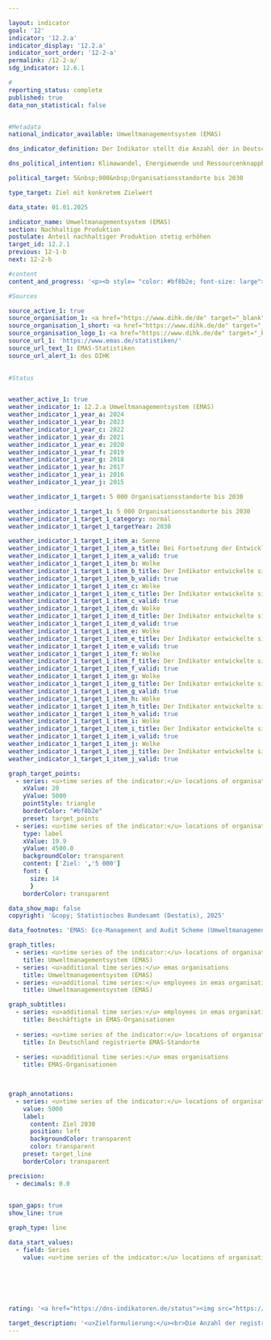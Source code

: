 ```yaml
---

layout: indicator        
goal: '12'        
indicator: '12.2.a'        
indicator_display: '12.2.a'        
indicator_sort_order: '12-2-a'        
permalink: /12-2-a/        
sdg_indicator: 12.6.1        

#
reporting_status: complete        
published: true        
data_non_statistical: false        


#Metadata        
national_indicator_available: Umweltmanagementsystem (EMAS)        

dns_indicator_definition: Der Indikator stellt die Anzahl der in Deutschland für das Umweltmanagementsystem EMAS (Eco-Management and Audit Scheme) registrierten Standorte sowohl deutscher als auch ausländischer Organisationen dar.        

dns_political_intention: Klimawandel, Energiewende und Ressourcenknappheit stellen Unternehmen vor neue Herausforderungen mit der Folge, dass sie ihre betriebswirtschaftlichen Abläufe, Strukturen und Produkte entsprechend umwelt- und ressourcenschonend gestalten müssen. Das Umweltmanagementsystem EMAS bietet ein Konzept für einen systematischen betrieblichen Umweltschutz und ist mit dem Anspruch verbunden, die Umweltleistung des Organisationsstandortes stetig zu verbessern.        

political_target: 5&nbsp;000&nbsp;Organisationsstandorte bis 2030        

type_target: Ziel mit konkretem Zielwert        

data_state: 01.01.2025        

indicator_name: Umweltmanagementsystem (EMAS)        
section: Nachhaltige Produktion        
postulate: Anteil nachhaltiger Produktion stetig erhöhen        
target_id: 12.2.1        
previous: 12-1-b        
next: 12-2-b        

#content         
content_and_progress: '<p><b style= "color: #bf8b2e; font-size: large">12.2.a Umweltmanagementsystem (EMAS)</b><br><br><b>Hintergrund</b><br><br>Das Umweltmanagementsystem EMAS (Eco-Management and Audit Scheme) ist ein freiwilliges Instrument der Europäischen Union (EU), das Organisationen aller Größen und Branchen dabei unterstützt, ihre Umweltleistung systematisch zu verbessern. Wenn eine Organisation, wie zum Beispiel ein Unternehmen, über eine EMAS-Zertifizierung verfügt, bedeutet dies dabei nicht zwangsläufig, dass diese Organisation oder ihre Produkte grundsätzlich umweltfreundlicher oder nachhaltiger sind als vergleichbare Organisationen oder Produkte.<br><br>Für die erstmalige Registrierung oder eine Verlängerung der EMAS-Zertifizierung müssen Organisationen eine öffentlich zugängliche Umwelterklärung erstellen. Diese enthält wesentliche Informationen zu den Umweltauswirkungen der Organisation, darunter Daten zum Energieverbrauch, zu Emissionen, zum Materialeinsatz, Wasserverbrauch, Abfallaufkommen sowie zur Flächeninanspruchnahme in Bezug auf die biologische Vielfalt. Seit 2010&nbsp;sind große Unternehmen verpflichtet, ihre Umwelterklärung jährlich zu aktualisieren. Kleine und mittlere Unternehmen (KMU) können dies auf Antrag im Zwei-Jahres-Rhythmus tun.<br><br>Die Umwelterklärung sowie weitere interne Dokumente unterliegen einer regelmäßigen Überprüfung&nbsp;–&nbsp;spätestens alle drei Jahre&nbsp;–&nbsp;durch unabhängige, staatlich zugelassene Umweltgutachterinnen und &#8209;gutachter. Organisationen, die diese Prüfungen erfolgreich bestehen und keine Verstöße gegen Umweltrecht oder Beschwerden aufweisen, werden in das EMAS-Register aufgenommen. Im EMAS-Register werden sowohl die Anzahl der registrierten Organisationen als auch die ihrer Standorte erfasst. Auch ausländische Standorte deutscher EMAS-Organisationen sind im Register aufgeführt, werden jedoch im Rahmen des Indikators nicht berücksichtigt.<br><br>Seit 2017&nbsp;können Unternehmen bestimmter Branchen ihre EMAS-Zertifizierung auf mehrere Standorte ausweiten. Dieses sogenannte Multisite-Verfahren wurde Ende 2023&nbsp;branchenübergreifend geöffnet. Es erlaubt Organisationen mit vielen, strukturell ähnlichen Standorten, bei der Erstvalidierung und den Folgeprüfungen jeweils nur eine Auswahl dieser Standorte tatsächlich vor Ort prüfen zu lassen. Organisationen können ihre Standorte entweder einzeln oder in Form einer Sammelregistrierung im EMAS-Register eintragen lassen&nbsp;–&nbsp;ein Aspekt, der den Verlauf des Indikators maßgeblich beeinflusst hat.<br><br>Obwohl EMAS ein europäisches System ist, besitzt es auch internationale Relevanz. Neben den EU-Mitgliedstaaten beteiligen sich unter anderem Norwegen, Island und Liechtenstein. Einige multinationale Unternehmen&nbsp;–&nbsp;darunter BMW, Siemens, Coca-Cola, HBC und Nestlé&nbsp;–&nbsp;setzen EMAS sogar an Standorten außerhalb der EU ein. Auch diese werden im EMAS-Register geführt, jedoch nicht in der hier ausgewiesenen Anzahl der EMAS-Standorte berücksichtigt.<br><br>In Deutschland unterstützen verschiedene Förderprogramme Unternehmen bei der Einführung und Aufrechterhaltung von EMAS. Darüber hinaus profitieren EMAS-Organisationen in mehreren Bundesländern von Erleichterungen bei behördlichen Umweltkontrollen, da ihre regelmäßige Berichterstattung als Nachweis für eine vorbildliche Umweltleistung anerkannt wird.<br><br><b>Entwicklung</b><br><br>Zwischen 2005&nbsp;und 2024&nbsp;stieg die Anzahl der in Deutschland registrierten EMAS-Standorte von 1&nbsp;958&nbsp;auf 4&nbsp;533&nbsp;–&nbsp;ein Zuwachs von 132&nbsp;%. Maßgeblich für diesen Anstieg war die Aufnahme von 1&nbsp;987&nbsp;Aldi-Süd-Standorten im Oktober 2024&nbsp;infolge der beschriebenen Anpassung des Multisite-Verfahrens. Im Vergleich zum Vorjahr 2023&nbsp;mit 2&nbsp;455&nbsp;registrierten Standorten entspricht dies nahezu einer Verdopplung der Anzahl der Standorte (+84,6&nbsp;%). Das politisch festgelegte Ziel, die Anzahl der registrierten EMAS-Standorte bis 2030&nbsp;auf mindestens 5&nbsp;000&nbsp;zu erhöhen, wird voraussichtlich erreicht werden&nbsp;–&nbsp;vorausgesetzt, der Trend der letzten Jahre setzt sich fort oder es erfolgt eine weitere großflächige Sammelregistrierung.<br><br>Zwar ist die Anzahl der EMAS-Standorte bereits vor 2023&nbsp;kontinuierlich gestiegen, doch ist das mögliche Erreichen des 2030-Ziels maßgeblich auf die Ausweitung des Multisite-Verfahrens zurückzuführen. Demgegenüber zeigt sich bei der Anzahl der EMAS-Organisationen&nbsp;–&nbsp;unabhängig von der Anzahl der Standorte&nbsp;–&nbsp;seit 2020&nbsp;ein weitgehend stabiler Verlauf (1&nbsp;122&nbsp;Organisationen im Jahr 2024), nachdem zuvor ein deutlicher, Rückgang verzeichnet wurde. Insgesamt ergibt sich seit 2005&nbsp;ein Minus von 24,7&nbsp;%. Gleichzeitig erhöhte sich die Anzahl der Beschäftigten in EMAS-Organisationen von 961&nbsp;000&nbsp;(2005) auf 1&nbsp;258&nbsp;000&nbsp;(2024)&nbsp;–&nbsp;ein Zuwachs um 30,9&nbsp;%. Allein gegenüber dem Vorjahr (1&nbsp;180&nbsp;000&nbsp;Beschäftigte) ergibt sich für 2024&nbsp;ein Anstieg von 6,6&nbsp;%. Insgesamt zeigt sich, dass EMAS zunehmend von größeren Organisationen mit mehreren Standorten und hoher Beschäftigtenzahl genutzt wird. Die Einführung des Multisite-Verfahrens und der damit verbundene verringerte Prüfaufwand verstärken diesen Trend zusätzlich.<br><br>Nach Wirtschaftszweigen aufgeschlüsselt entfielen 38,3&nbsp;% der EMAS-Organisationsstandorte auf das verarbeitende Gewerbe. Weitere bedeutende Bereiche waren der Wirtschaftszweig Erziehung und Unterricht (6,5&nbsp;%), sonstige Dienstleistungen (6,4&nbsp;%) sowie die Wasser-, Abwasser- und Abfallentsorgung einschließlich Umweltverschmutzungsbeseitigung (6,2&nbsp;%). Einige EMAS-Organisationen sind mehreren Wirtschaftszweigen zugeordnet.<br><br>Regional betrachtet befanden sich im Jahr 2024&nbsp;die meisten EMAS-Standorte in Baden-Württemberg (1&nbsp;239), gefolgt von Bayern (1&nbsp;108) und Nordrhein-Westfalen (773). In Mecklenburg-Vorpommern waren lediglich sieben EMAS-Standorte registriert.</p>'                

#Sources        

source_active_1: true
source_organisation_1: <a href="https://www.dihk.de/de" target="_blank" onclick="return confirm_alert('des DIHK', 'De')">Geschäftsstelle des Umweltgutachterausschusses auf Basis von Daten des Deutschen Industrie- und Handelskammertages e. V.</a>
source_organisation_1_short: <a href="https://www.dihk.de/de" target="_blank" onclick="return confirm_alert('des DIHK', 'De')">Geschäftsstelle des Umweltgutachterausschusses auf Basis von Daten des Deutschen Industrie- und Handelskammertages e. V.</a>
source_organisation_logo_1: <a href="https://www.dihk.de/de" target="_blank" onclick="return confirm_alert('des DIHK', 'De')"><img src="https://dns-indikatoren.de/public/OrgImgDe/dihk.png" alt="Geschäftsstelle des Umweltgutachterausschusses auf Basis von Daten des Deutschen Industrie- und Handelskammertages e. V." title=" Klicken Sie hier um zur Homepage der Organisation Geschäftsstelle des Umweltgutachterausschusses auf Basis von Daten des Deutschen Industrie- und Handelskammertages e. V. zu gelangen." style="height:60px; width:148px; border:transparent"/></a>
source_url_1: 'https://www.emas.de/statistiken/'
source_url_text_1: EMAS-Statistiken
source_url_alert_1: des DIHK
        

#Status        


weather_active_1: true
weather_indicator_1: 12.2.a Umweltmanagementsystem (EMAS)
weather_indicator_1_year_a: 2024
weather_indicator_1_year_b: 2023
weather_indicator_1_year_c: 2022
weather_indicator_1_year_d: 2021
weather_indicator_1_year_e: 2020
weather_indicator_1_year_f: 2019
weather_indicator_1_year_g: 2018
weather_indicator_1_year_h: 2017
weather_indicator_1_year_i: 2016
weather_indicator_1_year_j: 2015

weather_indicator_1_target: 5 000 Organisationsstandorte bis 2030

weather_indicator_1_target_1: 5 000 Organisationsstandorte bis 2030
weather_indicator_1_target_1_category: normal
weather_indicator_1_target_1_targetYear: 2030

weather_indicator_1_target_1_item_a: Sonne
weather_indicator_1_target_1_item_a_title: Bei Fortsetzung der Entwicklung aus 2024 wäre der Zielwert erreicht oder um weniger als 5&nbsp;% der Differenz zwischen Zielwert und dem Wert aus 2024 verfehlt worden.
weather_indicator_1_target_1_item_a_valid: true
weather_indicator_1_target_1_item_b: Wolke
weather_indicator_1_target_1_item_b_title: Der Indikator entwickelte sich in 2023 zwar in die gewünschte Richtung auf das Ziel zu, bei Fortsetzung der Entwicklung wäre das Ziel im Zieljahr aber um mehr als 20 % der Differenz zwischen Zielwert und dem Wert aus 2023 verfehlt worden.
weather_indicator_1_target_1_item_b_valid: true
weather_indicator_1_target_1_item_c: Wolke
weather_indicator_1_target_1_item_c_title: Der Indikator entwickelte sich in 2022 zwar in die gewünschte Richtung auf das Ziel zu, bei Fortsetzung der Entwicklung wäre das Ziel im Zieljahr aber um mehr als 20 % der Differenz zwischen Zielwert und dem Wert aus 2022 verfehlt worden.
weather_indicator_1_target_1_item_c_valid: true
weather_indicator_1_target_1_item_d: Wolke
weather_indicator_1_target_1_item_d_title: Der Indikator entwickelte sich in 2021 zwar in die gewünschte Richtung auf das Ziel zu, bei Fortsetzung der Entwicklung wäre das Ziel im Zieljahr aber um mehr als 20 % der Differenz zwischen Zielwert und dem Wert aus 2021 verfehlt worden.
weather_indicator_1_target_1_item_d_valid: true
weather_indicator_1_target_1_item_e: Wolke
weather_indicator_1_target_1_item_e_title: Der Indikator entwickelte sich in 2020 zwar in die gewünschte Richtung auf das Ziel zu, bei Fortsetzung der Entwicklung wäre das Ziel im Zieljahr aber um mehr als 20 % der Differenz zwischen Zielwert und dem Wert aus 2020 verfehlt worden.
weather_indicator_1_target_1_item_e_valid: true
weather_indicator_1_target_1_item_f: Wolke
weather_indicator_1_target_1_item_f_title: Der Indikator entwickelte sich in 2019 zwar in die gewünschte Richtung auf das Ziel zu, bei Fortsetzung der Entwicklung wäre das Ziel im Zieljahr aber um mehr als 20 % der Differenz zwischen Zielwert und dem Wert aus 2019 verfehlt worden.
weather_indicator_1_target_1_item_f_valid: true
weather_indicator_1_target_1_item_g: Wolke
weather_indicator_1_target_1_item_g_title: Der Indikator entwickelte sich in 2018 zwar in die gewünschte Richtung auf das Ziel zu, bei Fortsetzung der Entwicklung wäre das Ziel im Zieljahr aber um mehr als 20 % der Differenz zwischen Zielwert und dem Wert aus 2018 verfehlt worden.
weather_indicator_1_target_1_item_g_valid: true
weather_indicator_1_target_1_item_h: Wolke
weather_indicator_1_target_1_item_h_title: Der Indikator entwickelte sich in 2017 zwar in die gewünschte Richtung auf das Ziel zu, bei Fortsetzung der Entwicklung wäre das Ziel im Zieljahr aber um mehr als 20 % der Differenz zwischen Zielwert und dem Wert aus 2017 verfehlt worden.
weather_indicator_1_target_1_item_h_valid: true
weather_indicator_1_target_1_item_i: Wolke
weather_indicator_1_target_1_item_i_title: Der Indikator entwickelte sich in 2016 zwar in die gewünschte Richtung auf das Ziel zu, bei Fortsetzung der Entwicklung wäre das Ziel im Zieljahr aber um mehr als 20 % der Differenz zwischen Zielwert und dem Wert aus 2016 verfehlt worden.
weather_indicator_1_target_1_item_i_valid: true
weather_indicator_1_target_1_item_j: Wolke
weather_indicator_1_target_1_item_j_title: Der Indikator entwickelte sich in 2015 zwar in die gewünschte Richtung auf das Ziel zu, bei Fortsetzung der Entwicklung wäre das Ziel im Zieljahr aber um mehr als 20 % der Differenz zwischen Zielwert und dem Wert aus 2015 verfehlt worden.
weather_indicator_1_target_1_item_j_valid: true        

graph_target_points:
  - series: <u>time series of the indicator:</u> locations of organisation registered with emas
    xValue: 20
    yValue: 5000
    pointStyle: triangle
    borderColor: "#bf8b2e"
    preset: target_points
  - series: <u>time series of the indicator:</u> locations of organisation registered with emas
    type: label
    xValue: 19.9
    yValue: 4500.0
    backgroundColor: transparent
    content: ['Ziel: ','5 000']
    font: {
      size: 14
      }
    borderColor: transparent        

data_show_map: false        
copyright: '&copy; Statistisches Bundesamt (Destatis), 2025'        

data_footnotes: 'EMAS: Eco-Management and Audit Scheme (Umweltmanagementsystem).<br>• 2024 vorläufige Daten.'        

graph_titles: 
  - series: <u>time series of the indicator:</u> locations of organisation registered with emas
    title: Umweltmanagementsystem (EMAS)
  - series: <u>additional time series:</u> emas organisations
    title: Umweltmanagementsystem (EMAS)
  - series: <u>additional time series:</u> employees in emas organisations
    title: Umweltmanagementsystem (EMAS)        

graph_subtitles: 
  - series: <u>additional time series:</u> employees in emas organisations
    title: Beschäftigte in EMAS-Organisationen
    
  - series: <u>time series of the indicator:</u> locations of organisation registered with emas
    title: In Deutschland registrierte EMAS-Standorte
    
  - series: <u>additional time series:</u> emas organisations
    title: EMAS-Organisationen
            


graph_annotations:
  - series: <u>time series of the indicator:</u> locations of organisation registered with emas
    value: 5000
    label:
      content: Ziel 2030
      position: left
      backgroundColor: transparent
      color: transparent
    preset: target_line
    borderColor: transparent        

precision: 
  - decimals: 0.0
            

span_gaps: true        
show_line: true        

graph_type: line                

data_start_values: 
  - field: Series
    value: <u>time series of the indicator:</u> locations of organisation registered with emas        

        

        

                                        
rating: '<a href="https://dns-indikatoren.de/status"><img src="https://sdg-indikatoren.de/public/Wettersymbole/Sonne.png" title="Bei Fortsetzung der Entwicklung aus 2024 wäre der Zielwert erreicht oder um weniger als 5&nbsp;% der Differenz zwischen Zielwert und dem Wert aus 2024 verfehlt worden." alt="Wettersymbol Sonne"/></a>'        

target_description: '<u>Zielformulierung:</u><br>Die Anzahl der registrierten EMAS-Standorte soll bis 2030&nbsp;auf mindestens 5&nbsp;000&nbsp;gesteigert werden.<br><br><u>Bewertung:</u><br>Durch den deutlichen Anstieg im Jahr 2024&nbsp;ist die durchschnittliche Steigerung der letzten sechs Jahre so groß, dass bei Beibehaltung der Entwicklung das politisch festgelegte Ziel bereits deutlich vor 2030&nbsp;erreicht wird. Der Indikator 12.2.a wird für das Jahr 2024&nbsp;mit <b>Sonne</b> bewertet.<br><br><u>Datenstand zum Zeitpunkt der Bewertung:</u><br>01.01.2025'        
---
```


